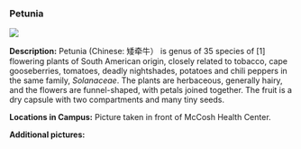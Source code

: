 ### Petunia
![](http://www.astro.princeton.edu/~ruixu/fig/Petunia.jpg)

**Description:** Petunia (Chinese:  矮牵牛） is genus of 35 species of [1] flowering plants of South American origin, closely related to tobacco, cape gooseberries, tomatoes, deadly nightshades, potatoes and chili peppers in the same family, *Solanaceae*. The plants are herbaceous, generally hairy, and the flowers are funnel-shaped, with petals joined together. The fruit is a dry capsule with two compartments and many tiny seeds.

**Locations in Campus:** Picture taken in front of McCosh Health Center.

**Additional pictures:**
